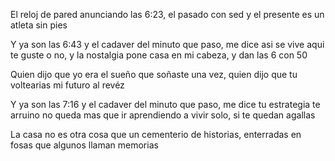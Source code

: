 El reloj de pared anunciando las 6:23, el pasado con sed y el presente es un atleta sin pies

Y ya son las 6:43 y el cadaver del minuto que paso, me dice asi se vive aqui te guste o no, y la nostalgia pone casa en mi cabeza, y dan las 6 con 50

Quien dijo que yo era el sueño que soñaste una vez, quien dijo que tu voltearias mi futuro al revéz

Y ya son las 7:16 y el cadaver del minuto que paso, me dice tu estrategia te arruino no queda mas que ir aprendiendo a vivir solo, si te quedan agallas

La casa no es otra cosa que un cementerio de historias, enterradas en fosas que algunos llaman memorias

